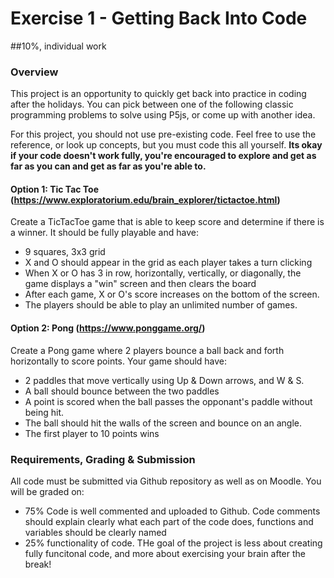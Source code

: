 # Exercise 1 - Getting Back Into Code
##10%, individual work 

### Overview 
This project is an opportunity to quickly get back into practice in coding after the holidays. You can pick between one of the following classic programming problems to solve using P5js, or come up with another idea. 

For this project, you should not use pre-existing code. Feel free to use the reference, or look up concepts, but you must code this all yourself. **Its okay if your code doesn't work fully, you're encouraged to explore and get as far as you can and get as far as you're able to.**

#### Option 1: Tic Tac Toe (https://www.exploratorium.edu/brain_explorer/tictactoe.html)
Create a TicTacToe game that is able to keep score and determine if there is a winner. It should be fully playable and have:
* 9 squares, 3x3 grid 
* X and O should appear in the grid as each player takes a turn clicking
* When X or O has 3 in row, horizontally, vertically, or diagonally, the game displays a "win" screen and then clears the board
* After each game, X or O's score increases on the bottom of the screen. 
* The players should be able to play an unlimited number of games. 

#### Option 2: Pong (https://www.ponggame.org/)
Create a Pong game where 2 players bounce a ball back and forth horizontally to score points. Your game should have: 
* 2 paddles that move vertically using Up & Down arrows, and W & S. 
* A ball should bounce between the two paddles 
* A point is scored when the ball passes the opponant's paddle without being hit. 
* The ball should hit the walls of the screen and bounce on an angle. 
* The first player to 10 points wins


### Requirements, Grading & Submission

All code must be submitted via Github repository as well as on Moodle. You will be graded on:
* 75% Code is well commented and uploaded to Github. Code comments should explain clearly what each part of the code does, functions and variables should be clearly named
* 25% functionality of code. THe goal of the project is less about creating fully funcitonal code, and more about exercising your brain after the break! 

